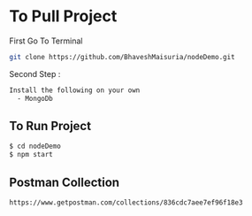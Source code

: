 
# To Pull Project

First Go To Terminal

```sh
git clone https://github.com/BhaveshMaisuria/nodeDemo.git
```

Second Step :

```sh
Install the following on your own
  - MongoDb
```

## To Run Project

```sh
$ cd nodeDemo
$ npm start
```

## Postman Collection

```sh
https://www.getpostman.com/collections/836cdc7aee7ef96f18e3
```
